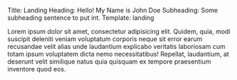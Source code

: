 Title: Landing
Heading: Hello! My Name is John Doe
Subheading: Some subheading sentence to put int.
Template: landing

Lorem ipsum dolor sit amet, consectetur adipisicing elit. Quidem, quia, modi suscipit deleniti veniam voluptatum corporis neque sit error earum recusandae velit alias unde laudantium explicabo veritatis laboriosam cum totam ipsum voluptatem dicta nemo necessitatibus! Repellat, laudantium, at deserunt velit similique natus quia quisquam ex tempore praesentium inventore quod eos.
